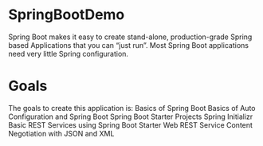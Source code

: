 # SpringBootDemo

Spring Boot makes it easy to create stand-alone, production-grade Spring based Applications that you can “just run”. 
Most Spring Boot applications need very little Spring configuration.

# Goals
The goals to create this application is:
Basics of Spring Boot
Basics of Auto Configuration and Spring Boot
Spring Boot Starter Projects
Spring Initializr
Basic REST Services using Spring Boot Starter Web
REST Service Content Negotiation with JSON and XML
